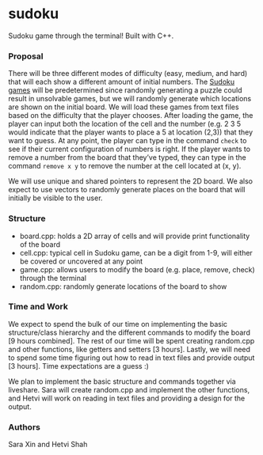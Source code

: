 # sudoku

Sudoku game through the terminal! Built with C++.

### Proposal
There will be three different modes of difficulty (easy, medium, and hard) that will each show a different amount of initial numbers. The [Sudoku games](https://www.printable-sudoku-puzzles.com/wfiles/) will be predetermined since randomly generating a puzzle could result in unsolvable games, but we will randomly generate which locations are shown on the initial board. We will load these games from text files based on the difficulty that the player chooses. After loading the game, the player can input both the location of the cell and the number (e.g. 2 3 5 would indicate that the player wants to place a 5 at location (2,3)) that they want to guess. At any point, the player can type in the command `check` to see if their current configuration of numbers is right. If the player wants to remove a number from the board that they’ve typed, they can type in the command `remove x y` to remove the number at the cell located at (x, y). 

We will use unique and shared pointers to represent the 2D board. We also expect to use vectors to randomly generate places on the board that will initially be visible to the user.

### Structure
- board.cpp: holds a 2D array of cells and will provide print functionality of the board
- cell.cpp: typical cell in Sudoku game, can be a digit from 1-9, will either be covered or uncovered at any point
- game.cpp: allows users to modify the board (e.g. place, remove, check) through the terminal
- random.cpp: randomly generate locations of the board to show

### Time and Work
We expect to spend the bulk of our time on implementing the basic structure/class hierarchy and the different commands to modify the board [9 hours combined]. The rest of our time will be spent creating random.cpp and other functions, like getters and setters [3 hours]. Lastly, we will need to spend some time figuring out how to read in text files and provide output [3 hours].  Time expectations are a guess :)

We plan to implement the basic structure and commands together via liveshare. Sara will create random.cpp and implement the other functions, and Hetvi will work on reading in text files and providing a design for the output.

### Authors
Sara Xin and Hetvi Shah
